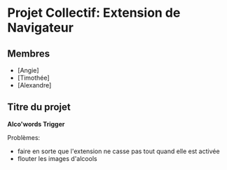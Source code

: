 # Projet Collectif: Extension de Navigateur

## Membres

- [Angie]
- [Timothée]
- [Alexandre]

## Titre du projet

**Alco'words Trigger**

Problèmes:

- faire en sorte que l'extension ne casse pas tout quand elle est activée
- flouter les images d'alcools
